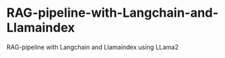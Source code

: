 # RAG-pipeline-with-Langchain-and-Llamaindex
RAG-pipeline with Langchain and Llamaindex using LLama2
